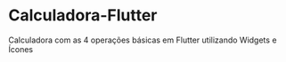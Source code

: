 # Calculadora-Flutter
Calculadora com as 4 operações básicas em Flutter utilizando Widgets e Ícones
